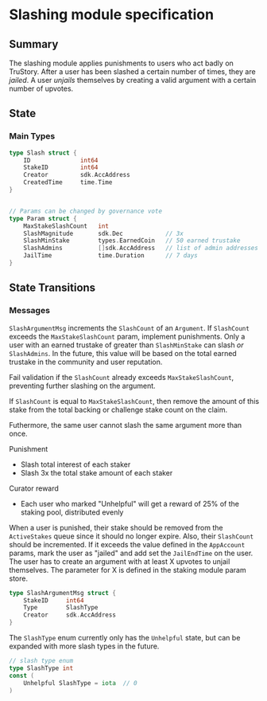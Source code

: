 # Slashing module specification

## Summary

The slashing module applies punishments to users who act badly on TruStory. After a user has been slashed a certain number of times, they are *jailed*. A user *unjails* themselves by creating a valid argument with a certain number of upvotes.

## State

### Main Types

```go
type Slash struct {
    ID              int64
    StakeID         int64
    Creator         sdk.AccAddress
    CreatedTime     time.Time
}


// Params can be changed by governance vote
type Param struct {
    MaxStakeSlashCount   int
    SlashMagnitude       sdk.Dec            // 3x
    SlashMinStake        types.EarnedCoin   // 50 earned trustake
    SlashAdmins          []sdk.AccAddress   // list of admin addresses who can slash
    JailTime             time.Duration      // 7 days
}
```

## State Transitions

### Messages

`SlashArgumentMsg` increments the `SlashCount` of an `Argument`. If `SlashCount` exceeds the `MaxStakeSlashCount` param, implement punishments. Only a user with an earned trustake of greater than `SlashMinStake` can slash *or* `SlashAdmins`. In the future, this value will be based on the total earned trustake in the community and user reputation.

Fail validation if the `SlashCount` already exceeds `MaxStakeSlashCount`, preventing further slashing on the argument.

If `SlashCount` is equal to `MaxStakeSlashCount`, then remove the amount of this stake from the total backing or challenge stake count on the claim.

Futhermore, the same user cannot slash the same argument more than once.

Punishment
* Slash total interest of each staker
* Slash 3x the total stake amount of each staker

Curator reward
* Each user who marked "Unhelpful" will get a reward of 25% of the staking pool, distributed evenly

When a user is punished, their stake should be removed from the `ActiveStakes` queue since it should no longer expire. Also, their `SlashCount` should be incremented. If it exceeds the value defined in the `AppAccount` params, mark the user as "jailed" and add set the `JailEndTime` on the user. The user has to create an argument with at least X upvotes to unjail themselves. The parameter for X is defined in the staking module param store.

```go
type SlashArgumentMsg struct {
    StakeID     int64
    Type        SlashType
    Creator     sdk.AccAddress
}
```

The `SlashType` enum currently only has the `Unhelpful` state, but can be expanded with more slash types in the future.

```go
// slash type enum
type SlashType int
const (
    Unhelpful SlashType = iota  // 0
)

```
